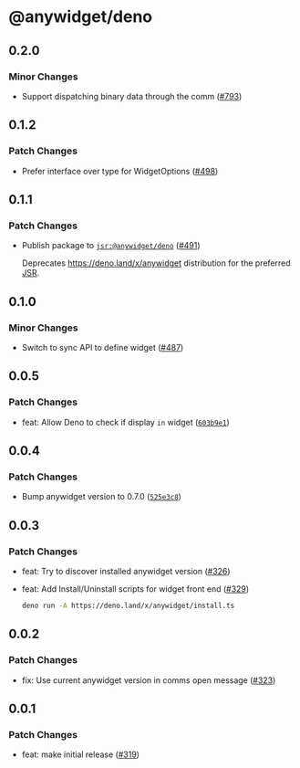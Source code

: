 # @anywidget/deno

## 0.2.0

### Minor Changes

- Support dispatching binary data through the comm ([#793](https://github.com/manzt/anywidget/pull/793))

## 0.1.2

### Patch Changes

- Prefer interface over type for WidgetOptions ([#498](https://github.com/manzt/anywidget/pull/498))

## 0.1.1

### Patch Changes

- Publish package to [`jsr:@anywidget/deno`](https://jsr.io/@anywidget/deno) ([#491](https://github.com/manzt/anywidget/pull/491))

  Deprecates https://deno.land/x/anywidget distribution for the preferred
  [JSR](https://jsr.io).

## 0.1.0

### Minor Changes

- Switch to sync API to define widget ([#487](https://github.com/manzt/anywidget/pull/487))

## 0.0.5

### Patch Changes

- feat: Allow Deno to check if display `in` widget
  ([`603b9e1`](https://github.com/manzt/anywidget/commit/603b9e1ab1cb1fa0aebcce37e8944a65853f0679))

## 0.0.4

### Patch Changes

- Bump anywidget version to 0.7.0
  ([`525e3c8`](https://github.com/manzt/anywidget/commit/525e3c8a6e9632bd7d4d1d4483d7381c32445428))

## 0.0.3

### Patch Changes

- feat: Try to discover installed anywidget version
  ([#326](https://github.com/manzt/anywidget/pull/326))

- feat: Add Install/Uninstall scripts for widget front end
  ([#329](https://github.com/manzt/anywidget/pull/329))

  ```sh
  deno run -A https://deno.land/x/anywidget/install.ts
  ```

## 0.0.2

### Patch Changes

- fix: Use current anywidget version in comms open message
  ([#323](https://github.com/manzt/anywidget/pull/323))

## 0.0.1

### Patch Changes

- feat: make initial release
  ([#319](https://github.com/manzt/anywidget/pull/319))

